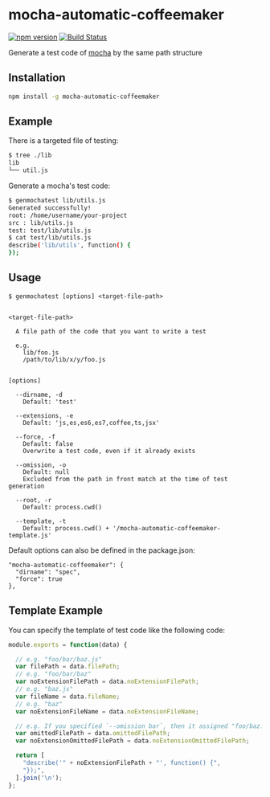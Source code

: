 # mocha-automatic-coffeemaker

[![npm version](https://badge.fury.io/js/mocha-automatic-coffeemaker.svg)](http://badge.fury.io/js/mocha-automatic-coffeemaker)
[![Build Status](https://travis-ci.org/kjirou/mocha-automatic-coffeemaker.svg?branch=master)](https://travis-ci.org/kjirou/mocha-automatic-coffeemaker)

Generate a test code of [mocha](https://www.npmjs.com/package/mocha) by the same path structure


## Installation

```bash
npm install -g mocha-automatic-coffeemaker
```


## Example

There is a targeted file of testing:

```bash
$ tree ./lib
lib
└── util.js
```

Generate a mocha's test code:

```bash
$ genmochatest lib/utils.js
Generated successfully!
root: /home/username/your-project
src : lib/utils.js
test: test/lib/utils.js
$ cat test/lib/utils.js
describe('lib/utils', function() {
});
```


## Usage

```
$ genmochatest [options] <target-file-path>


<target-file-path>

  A file path of the code that you want to write a test

  e.g.
    lib/foo.js
    /path/to/lib/x/y/foo.js


[options]

  --dirname, -d
    Default: 'test'

  --extensions, -e
    Default: 'js,es,es6,es7,coffee,ts,jsx'

  --force, -f
    Default: false
    Overwrite a test code, even if it already exists

  --omission, -o
    Default: null
    Excluded from the path in front match at the time of test generation

  --root, -r
    Default: process.cwd()

  --template, -t
    Default: process.cwd() + '/mocha-automatic-coffeemaker-template.js'
```

Default options can also be defined in the package.json:

```
"mocha-automatic-coffeemaker": {
  "dirname": "spec",
  "force": true
},
```


## Template Example

You can specify the template of test code like the following code:

```js
module.exports = function(data) {

  // e.g. "foo/bar/baz.js"
  var filePath = data.filePath;
  // e.g. "foo/bar/baz"
  var noExtensionFilePath = data.noExtensionFilePath;
  // e.g. "baz.js"
  var fileName = data.fileName;
  // e.g. "baz"
  var noExtensionFileName = data.noExtensionFileName;

  // e.g. If you specified `--omission bar`, then it assigned "foo/baz.js"
  var omittedFilePath = data.omittedFilePath;
  var noExtensionOmittedFilePath = data.noExtensionOmittedFilePath;

  return [
    "describe('" + noExtensionFilePath + "', function() {",
    "});",
  ].join('\n');
};
```
